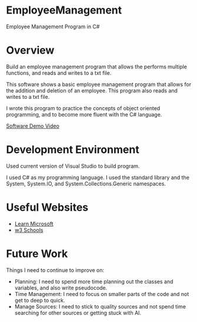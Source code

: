 # EmployeeManagement
Employee Management Program in C#
# Overview

Build an employee management program that allows the performs multiple functions, and reads and writes to a txt file.

This software shows a basic employee management program that allows for the addition and deletion of an employee.  This program also 
reads and writes to a txt file.

I wrote this program to practice the concepts of object oriented programming, and to become more fluent with the C# language.


[Software Demo Video](https://youtu.be/_uJ1qkP3WP8)

# Development Environment

Used current version of Visual Studio to build program.

I used C# as my programming language.  I used the standard library and the System, System.IO, and System.Collections.Generic namespaces.

# Useful Websites


- [Learn Microsoft](https://learn.microsoft.com/en-us/dotnet/api/system.io.streamwriter?view=net-7.0)
- [w3 Schools](https://www.w3schools.com/cs/cs_while_loop.php)

# Future Work

Things I need to continue to improve on:

- Planning: I need to spend more time planning out the classes and variables, and also write pseudocode.
- Time Management: I need to focus on smaller parts of the code and not get to deep to quick.
- Manage Sources: I need to stick to quality sources and not spend time searching for other sources or getting stuck with AI.
